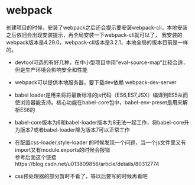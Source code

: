 # webpack
创建项目的时候，安装了webpack之后还会提示要安装webpack-cli，本地安装之后依旧会出现安装提示，再全局安装一下webpack-cli就可以了，
我安装的webpack版本是4.29.0，webpack-cli版本是3.2.1，本地全局的版本目前是一样的。

* devtool可选的有好几种，在中小型项目中用”eval-source-map“比较合适，但是生产环境会影响安全和性能
* webpack可以提供本地服务器，要下载dev依赖 webpack-dev-server
* babel loader是用来将将最新标准的js代码（ES6,ES7,JSX）编译到ES5从而使浏览器能支持。核心功能在babel-core包中，babel-env-preset是用来解析ES6的
* babel-core版本为6和babel-loader版本为8无法一起工作，将babel-core升为版本7或者babel-loader降为版本7可以正常工作
* 在配置css-loader,style-loader 的时候发现一个问题，当一个js文件里又有import又有module.exports的时候会报错   
参考后面这个链接https://blog.csdn.net/u013809856/article/details/80312774

* css预处理器的部分暂时不看了，等以后要写的时候再看吧

